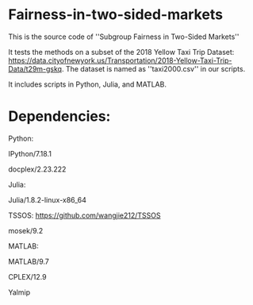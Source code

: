 # Fairness-in-two-sided-markets

This is the source code of ''Subgroup Fairness in Two-Sided Markets''

It tests the methods on a subset of the 2018 Yellow Taxi Trip Dataset: https://data.cityofnewyork.us/Transportation/2018-Yellow-Taxi-Trip-Data/t29m-gskq. 
The dataset is named as ''taxi2000.csv'' in our scripts.

It includes scripts in Python, Julia, and MATLAB.

# Dependencies:
Python: 

IPython/7.18.1

docplex/2.23.222

Julia:

Julia/1.8.2-linux-x86_64

TSSOS: https://github.com/wangjie212/TSSOS

mosek/9.2

MATLAB:

MATLAB/9.7

CPLEX/12.9

Yalmip
